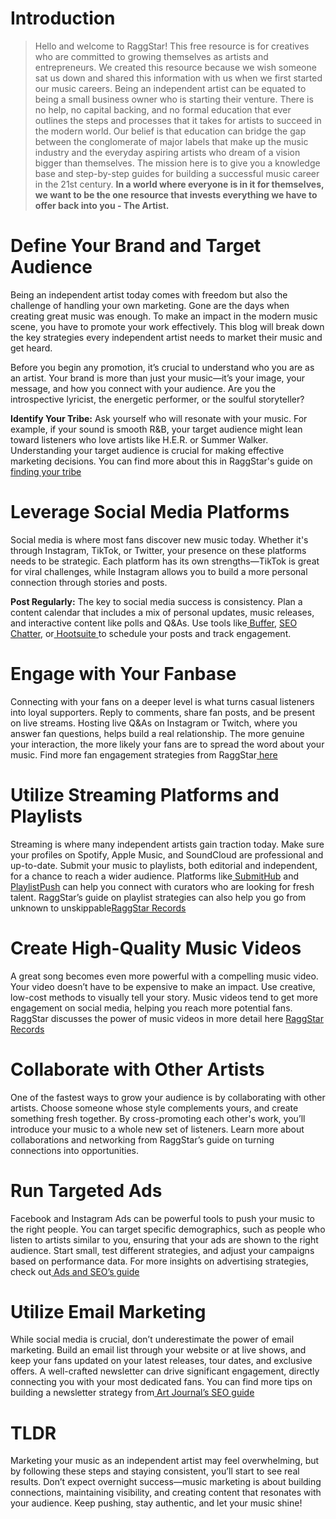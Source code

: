 <script lang='ts'>
  import BlogPageTemplate from '$lib/components/blog/BlogPageTemplate.svelte';
  import type { BlogCardProps } from '$lib/managers/BlogManager';
  import { ASSETS_PATH } from '$lib/managers/BlogManager';
  import { orderedBlogPosts } from '$lib/managers/BlogManager';
  import { page } from '$app/stores';

  const blogPostInfo: BlogCardProps = orderedBlogPosts.find((post) => post.slug === $page.route.id?.split('/')[3]);
  const assetsUrl = `${ASSETS_PATH}/${blogPostInfo.image}`;

  const gif1 = `${assetsUrl}/gif1.gif`;
  const img1 = `${assetsUrl}/img1.jpeg`;
</script>

<BlogPageTemplate
  title={blogPostInfo.title}
  subtitle={blogPostInfo.subtitle}
  published_date={blogPostInfo.date_published}
  coverImg={blogPostInfo.image}>

# Introduction
> Hello and welcome to RaggStar! This free resource is for creatives who are committed to growing themselves as artists and entrepreneurs. We created this resource because we wish someone sat us down and shared this information with us when we first started our music careers. Being an independent artist can be equated to being a small business owner who is starting their venture. There is no help, no capital backing, and no formal education that ever outlines the steps and processes that it takes for artists to succeed in the modern world. Our belief is that education can bridge the gap between the conglomerate of major labels that make up the music industry and the everyday aspiring artists who dream of a vision bigger than themselves. The mission here is to give you a knowledge base and step-by-step guides for building a successful music career in the 21st century. **In a world where everyone is in it for themselves, we want to be the one resource that invests everything we have to offer back into you - The Artist.**

# Define Your Brand and Target Audience

Being an independent artist today comes with freedom but also the challenge of handling your own marketing. Gone are the days when creating great music was enough. To make an impact in the modern music scene, you have to promote your work effectively. This blog will break down the key strategies every independent artist needs to market their music and get heard.

Before you begin any promotion, it’s crucial to understand who you are as an artist. Your brand is more than just your music—it’s your image, your message, and how you connect with your audience. Are you the introspective lyricist, the energetic performer, or the soulful storyteller?

**Identify Your Tribe:** Ask yourself who will resonate with your music. For example, if your sound is smooth R&B, your target audience might lean toward listeners who love artists like H.E.R. or Summer Walker. Understanding your target audience is crucial for making effective marketing decisions. You can find more about this in RaggStar's guide on[ finding your tribe](https://www.raggstarrecords.com/blog/finding-your-tribe)​


# Leverage Social Media Platforms

Social media is where most fans discover new music today. Whether it's through Instagram, TikTok, or Twitter, your presence on these platforms needs to be strategic. Each platform has its own strengths—TikTok is great for viral challenges, while Instagram allows you to build a more personal connection through stories and posts.

**Post Regularly:** The key to social media success is consistency. Plan a content calendar that includes a mix of personal updates, music releases, and interactive content like polls and Q&As. Use tools like[ Buffer](https://buffer.com)​, [SEO Chatter](https://seochatter.com/seo-for-artists/), or[ Hootsuite](https://hootsuite.com)​<span style="text-decoration:underline;"> </span>to schedule your posts and track engagement.


# Engage with Your Fanbase

Connecting with your fans on a deeper level is what turns casual listeners into loyal supporters. Reply to comments, share fan posts, and be present on live streams. Hosting live Q&As on Instagram or Twitch, where you answer fan questions, helps build a real relationship. The more genuine your interaction, the more likely your fans are to spread the word about your music. Find more fan engagement strategies from RaggStar[ here](https://www.raggstarrecords.com/blog/finding-your-tribe)​


# Utilize Streaming Platforms and Playlists

Streaming is where many independent artists gain traction today. Make sure your profiles on Spotify, Apple Music, and SoundCloud are professional and up-to-date. Submit your music to playlists, both editorial and independent, for a chance to reach a wider audience. Platforms like[ SubmitHub](https://www.submithub.com) and[ PlaylistPush](https://www.playlistpush.com) can help you connect with curators who are looking for fresh talent​. RaggStar’s guide on playlist strategies can also help you go from unknown to unskippable​ [RaggStar Records](https://www.raggstarrecords.com/blog/unkown-to-unskippable)


# Create High-Quality Music Videos

A great song becomes even more powerful with a compelling music video. Your video doesn’t have to be expensive to make an impact. Use creative, low-cost methods to visually tell your story. Music videos tend to get more engagement on social media, helping you reach more potential fans. RaggStar discusses the power of music videos in more detail here​ [RaggStar Records](https://www.raggstarrecords.com/blog/power-of-music-videos)

# Collaborate with Other Artists

One of the fastest ways to grow your audience is by collaborating with other artists. Choose someone whose style complements yours, and create something fresh together. By cross-promoting each other's work, you’ll introduce your music to a whole new set of listeners. Learn more about collaborations and networking from RaggStar’s guide on turning connections into opportunities​.


# Run Targeted Ads

Facebook and Instagram Ads can be powerful tools to push your music to the right people. You can target specific demographics, such as people who listen to artists similar to you, ensuring that your ads are shown to the right audience. Start small, test different strategies, and adjust your campaigns based on performance data. For more insights on advertising strategies, check out[ Ads and SEO’s guide](https://adsandseo.com)​

# Utilize Email Marketing

While social media is crucial, don’t underestimate the power of email marketing. Build an email list through your website or at live shows, and keep your fans updated on your latest releases, tour dates, and exclusive offers. A well-crafted newsletter can drive significant engagement, directly connecting you with your most dedicated fans. You can find more tips on building a newsletter strategy from[ Art Journal’s SEO guide](https://journal.atp.art)​

# TLDR

Marketing your music as an independent artist may feel overwhelming, but by following these steps and staying consistent, you’ll start to see real results. Don’t expect overnight success—music marketing is about building connections, maintaining visibility, and creating content that resonates with your audience. Keep pushing, stay authentic, and let your music shine!



</BlogPageTemplate>
